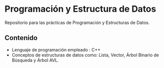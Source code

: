 # Programación y Estructura de Datos

Repositorio para las prácticas de Programación y Estructuras de Datos.

## Contenido

- Lenguaje de programación empleado : C++
- Conceptos de estructuras de datos como: Lista, Vector, Árbol Binario de Búsqueda y Árbol AVL.
